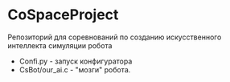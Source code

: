 # CoSpaceProject
Репозиторий для соревнований по созданию искусственного интеллекта симуляции робота

 - Confi.py - запуск конфигуратора
 - СsBot/our_ai.c - "мозги" робота.

